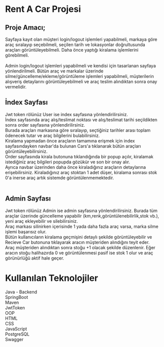 # Rent A Car Projesi
## Proje Amacı; </br>
Sayfaya kayıt olan müşteri login/logout işlemleri yapabilmeli, markaya göre araç sıralayıp seçebilmeli, seçilen tarih ve lokasyonlar doğrultusunda araçları görüntüleyebilmeli. Daha önce yaptığı kiralama işlemlerini görebilmeli.</br></br>
Admin login/logout işlemleri yapabilmeli ve kendisi için tasarlanan sayfaya yönlendirilmeli. Bütün araç ve markalar üzerinde silme/güncelleme/ekleme/görüntüleme işlemleri yapabilmeli, müşterilerin alışveriş detaylarını
görüntüleyebilmeli ve araç teslim alındıktan sonra onay vermelidir. </br>

## İndex Sayfası </br>
Jwt token rölünüz User ise index sayfasına yönlendirilirsiniz.</br>
İndex sayfasında araç alış/teslimat noktası ve alış/teslimat tarihi seçildikten sonra order sayfasına yönlendirilirsiniz.</br>
Burada araçları markasına göre sıralayıp, seçtiğiniz tarihler arası toplam ödenecek tutar ve araç bilgilerini bulabilirsiniz.</br>
Kiralama yapmadan önce araçların tamamına erişmek için index sayfasındayken navbar'da bulunan Cars'a tıklanarak bütün araçları görüntüleyebilirsiniz. </br>
Order sayfasında kirala butonuna tıklandığında bir popup açılır, kiralamak istediğiniz araç bilgileri popupda gözükür ve son bir onay alır. </br>
Ayrıca navbar üzerinden daha önce kiraladığınız araçların detaylarına erişebilirsiniz.
Kiraladığınız araç stoktan 1 adet düşer, kiralama sonrası stok 0'a inerse araç artık sistemde görüntülenmemektedir. </br></br>

## Admin Sayfası</br>
Jwt token rölünüz Admin ise admin sayfasına yönlendirilirsiniz. Burada tüm araçlar üzerinde güncelleme yapabilir (km,renk,görüntülenebilirlik,stok vb.), yeni araç ekleyebilir ve silebilirsiniz. </br>
Araç markası silinirken içerisinde 1 yada daha fazla araç varsa, marka silme işlemi başarısız olur. </br>
Bütün kullanıcıların kiralama geçmişini detaylı şekilde görüntüleyebilir ve Recieve Car butonuna tıklayarak aracın müşteriden alındığını teyit eder. </br>
Araç müşteriden alındıktan sonra stoğu +1 olacak şekilde düzenlenir. Eğer aracın stoğu halihazırda 0 ve görüntülenmesi pasif ise stok 1 olur ve araç görünürlüğü aktif hale geçer.

# Kullanılan Teknolojiler
Java - Backend </br>
SpringBoot </br>
Maven </br>
JwtToken </br>
OOP </br>
HTML </br>
CSS </br>
JavaScript </br>
PostgreSQL </br>
Swagger
